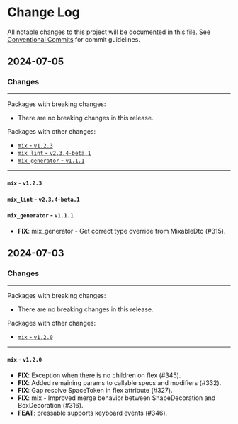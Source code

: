 # Change Log

All notable changes to this project will be documented in this file.
See [Conventional Commits](https://conventionalcommits.org) for commit guidelines.

## 2024-07-05

### Changes

---

Packages with breaking changes:

 - There are no breaking changes in this release.

Packages with other changes:

 - [`mix` - `v1.2.3`](#mix---v123)
 - [`mix_lint` - `v2.3.4-beta.1`](#mix_lint---v234-beta1)
 - [`mix_generator` - `v1.1.1`](#mix_generator---v111)

---

#### `mix` - `v1.2.3`

#### `mix_lint` - `v2.3.4-beta.1`

#### `mix_generator` - `v1.1.1`

 - **FIX**: mix_generator - Get correct type override from MixableDto (#315).


## 2024-07-03

### Changes

---

Packages with breaking changes:

 - There are no breaking changes in this release.

Packages with other changes:

 - [`mix` - `v1.2.0`](#mix---v120)

---

#### `mix` - `v1.2.0`

 - **FIX**: Exception when there is no children on flex (#345).
 - **FIX**: Added remaining params to callable specs and modifiers (#332).
 - **FIX**: Gap resolve SpaceToken in flex attribute (#327).
 - **FIX**: mix - Improved merge behavior between ShapeDecoration and BoxDecoration (#316).
 - **FEAT**: pressable supports keyboard events (#346).

